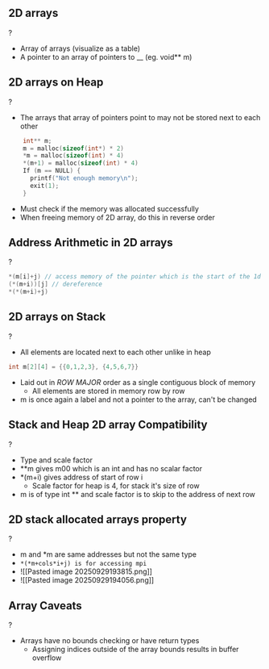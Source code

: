 ## 2D arrays
?
- Array of arrays (visualize as a table)
- A pointer to an array of pointers to __ (eg. void** m)
<!--SR:!2025-10-05,4,270-->

## 2D arrays on Heap
?
- The arrays that array of pointers point to may not be stored next to each other
```C
	int** m; 
	m = malloc(sizeof(int*) * 2) 
	*m = malloc(sizeof(int) * 4)
	*(m+1) = malloc(sizeof(int) * 4)
	If (m == NULL) { 
	  printf("Not enough memory\n");
	  exit(1);
	}
```
- Must check if the memory was allocated successfully
- When freeing memory of 2D array, do this in reverse order
<!--SR:!2025-10-05,4,270-->

## Address Arithmetic in 2D arrays
?
```C
*(m[i]+j) // access memory of the pointer which is the start of the 1d array and select the element using j byte offset
(*(m+i))[j] // dereference 
*(*(m+i)+j) 
```
<!--SR:!2025-10-05,4,270-->

## 2D arrays on Stack
?
- All elements are located next to each other unlike in heap
```C
int m[2][4] = {{0,1,2,3}, {4,5,6,7}}
```
- Laid out in *ROW MAJOR* order as a single contiguous block of memory
	- All elements are stored in memory row by row
- m is once again a label and not a pointer to the array, can't be changed
<!--SR:!2025-10-04,3,250-->

## Stack and Heap 2D array Compatibility
?
- Type and scale factor
- \*\*m gives m00 which is an int and has no scalar factor
- \*(m+i) gives address of start of row i
	- Scale factor for heap is 4, for stack it's size of row
- m is of type int ** and scale factor is to skip to the address of next row
<!--SR:!2025-10-04,3,250-->

## 2D stack allocated arrays property
?
- m and \*m are same addresses but not the same type
- `*(*m+cols*i+j) is for accessing mpi`
- ![[Pasted image 20250929193815.png]]
- ![[Pasted image 20250929194056.png]]

## Array Caveats
?
- Arrays have no bounds checking or have return types
	- Assigning indices outside of the array bounds results in buffer overflow
